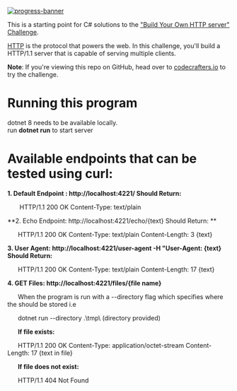 [![progress-banner](https://backend.codecrafters.io/progress/http-server/6ea47dee-3ee4-4050-a7aa-df154397b822)](https://app.codecrafters.io/users/codecrafters-bot?r=2qF)

This is a starting point for C# solutions to the
["Build Your Own HTTP server" Challenge](https://app.codecrafters.io/courses/http-server/overview).

[HTTP](https://en.wikipedia.org/wiki/Hypertext_Transfer_Protocol) is the
protocol that powers the web. In this challenge, you'll build a HTTP/1.1 server
that is capable of serving multiple clients.

**Note**: If you're viewing this repo on GitHub, head over to
[codecrafters.io](https://codecrafters.io) to try the challenge.

# Running this program

dotnet 8 needs to be available locally. <br/>
run **dotnet run** to start server

# Available endpoints that can be tested using curl:

**1. Default Endpoint : http://localhost:4221/ Should Return:**

&nbsp;&nbsp;&nbsp;&nbsp;&nbsp;&nbsp; HTTP/1.1 200 OK Content-Type: text/plain

**2. Echo Endpoint: http://localhost:4221/echo/{text} Should Return: **

&nbsp;&nbsp;&nbsp;&nbsp;&nbsp;&nbsp;HTTP/1.1 200 OK Content-Type: text/plain Content-Length: 3
{text}

**3. User Agent: http://localhost:4221/user-agent -H "User-Agent: {text} Should Return:**

&nbsp;&nbsp;&nbsp;&nbsp;&nbsp;&nbsp;HTTP/1.1 200 OK Content-Type: text/plain Content-Length: 17
{text}

**4. GET Files: http://localhost:4221/files/{file name}**

&nbsp;&nbsp;&nbsp;&nbsp;&nbsp;&nbsp;When the program is run with a --directory flag which specifies where the should be stored i.e

&nbsp;&nbsp;&nbsp;&nbsp;&nbsp;&nbsp;dotnet run --directory .\tmp\ (directory provided)

&nbsp;&nbsp;&nbsp;&nbsp;&nbsp;&nbsp;**If file exists:**

&nbsp;&nbsp;&nbsp;&nbsp;&nbsp;&nbsp;HTTP/1.1 200 OK Content-Type: application/octet-stream Content-Length: 17 {text in file}

&nbsp;&nbsp;&nbsp;&nbsp;&nbsp;&nbsp;**If file does not exist:**

&nbsp;&nbsp;&nbsp;&nbsp;&nbsp;&nbsp;HTTP/1.1 404 Not Found

 





